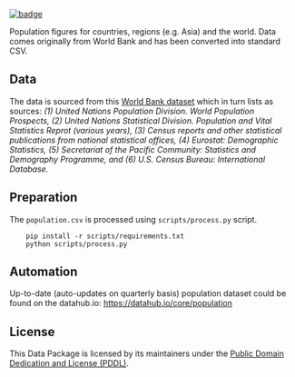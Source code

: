 <a className="gh-badge" href="https://datahub.io/core/population"><img src="https://badgen.net/badge/icon/View%20on%20datahub.io/orange?icon=https://datahub.io/datahub-cube-badge-icon.svg&label&scale=1.25" alt="badge" /></a>

Population figures for countries, regions (e.g. Asia) and the world. Data comes
originally from World Bank and has been converted into standard CSV.

## Data

The data is sourced from this [World Bank dataset][wb] which in turn lists as
sources: *(1) United Nations Population Division. World Population Prospects,
(2) United Nations Statistical Division. Population and Vital Statistics Reprot
(various years), (3) Census reports and other statistical publications from
national statistical offices, (4) Eurostat: Demographic Statistics, (5)
Secretariat of the Pacific Community: Statistics and Demography Programme, and
(6) U.S. Census Bureau: International Database.*

[wb]: http://data.worldbank.org/indicator/SP.POP.TOTL

## Preparation

The `population.csv` is processed using `scripts/process.py` script.

```
    pip install -r scripts/requirements.txt
    python scripts/process.py
```

## Automation

Up-to-date (auto-updates on quarterly basis) population dataset could be found on the datahub.io:
https://datahub.io/core/population

## License

This Data Package is licensed by its maintainers under the [Public Domain Dedication and License (PDDL)](http://opendatacommons.org/licenses/pddl/1.0/).